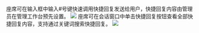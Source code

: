 座席可在输入框中输入#号键快速调用快捷回复发送给用户，快捷回复内容由管理员在管理工作台预先设置。
![](https://qcloudimg.tencent-cloud.cn/raw/7f67b2b334a9bb3878be5eed598c415e.png)
座席可在会话窗口中单击快捷回复按钮查看全部快捷回复内容，支持通过关键词搜索快捷回复。
![](https://qcloudimg.tencent-cloud.cn/raw/a677c16b331abdcd7aba1381a78fe39f.png)
